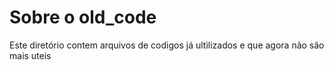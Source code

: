 # Sobre o old_code

Este diretório contem arquivos de codigos já ultilizados e que agora não são mais uteis
